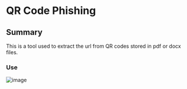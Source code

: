 # QR Code Phishing

## Summary 
This is a tool used to extract the url from QR codes stored in pdf or docx files. 

### Use 
![image](https://github.com/user-attachments/assets/cc094ddf-ea37-48eb-a65b-ab3533cdcbac)
